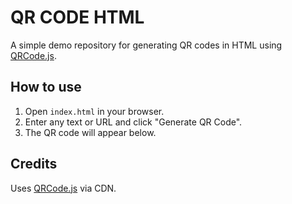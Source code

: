# QR CODE HTML

A simple demo repository for generating QR codes in HTML using [QRCode.js](https://github.com/davidshimjs/qrcodejs).

## How to use

1. Open `index.html` in your browser.
2. Enter any text or URL and click "Generate QR Code".
3. The QR code will appear below.

## Credits

Uses [QRCode.js](https://github.com/davidshimjs/qrcodejs) via CDN.